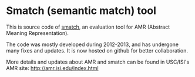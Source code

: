# Smatch (semantic match) tool

This is source code of [smatch](http://amr.isi.edu/evaluation.html), an evaluation tool for AMR (Abstract Meaning Representation). 

The code was mostly developed during 2012-2013, and has undergone many fixes and updates. It is now hosted on github for better collaboration.

More details and updates about AMR and smatch can be found in USC/ISI's AMR site: http://amr.isi.edu/index.html
